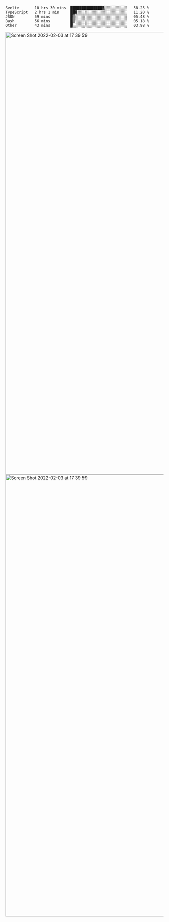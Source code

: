 <!--START_SECTION:waka-->

```text
Svelte       10 hrs 30 mins  ██████████████▓░░░░░░░░░░   58.25 %
TypeScript   2 hrs 1 min     ██▓░░░░░░░░░░░░░░░░░░░░░░   11.20 %
JSON         59 mins         █▒░░░░░░░░░░░░░░░░░░░░░░░   05.48 %
Bash         56 mins         █▒░░░░░░░░░░░░░░░░░░░░░░░   05.18 %
Other        43 mins         █░░░░░░░░░░░░░░░░░░░░░░░░   03.98 %
```

<!--END_SECTION:waka-->

<img width="1400" alt="Screen Shot 2022-02-03 at 17 39 59" src="https://user-images.githubusercontent.com/45716542/152387304-f2b60485-53a6-4f4b-a818-5cefb1b0c0ae.png">
<img width="1400" alt="Screen Shot 2022-02-03 at 17 39 59" src="https://user-images.githubusercontent.com/45716542/152387273-ea5cdf21-2a45-44da-8bef-00c1763b1d42.png">
